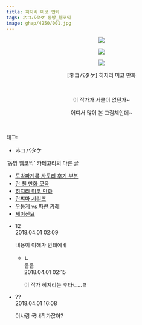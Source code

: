 ```yaml
---
title: 히지리 미코 만화
tags: ネコバタケ 동방_웹코믹
image: ghap/4250/001.jpg
---
```

<div class="article">
<p style="text-align: center; clear: none; float: none;"><img src="{{ site.nasurl }}/ghap/4250/001.jpg"/></p>
<p style="text-align: center; clear: none; float: none;"><img src="{{ site.nasurl }}/ghap/4250/002.jpg"/></p>
<p style="text-align: center; clear: none; float: none;"><img src="{{ site.nasurl }}/ghap/4250/003.jpg"/></p>
<p style="text-align: center; clear: none; float: none;">[ネコバタケ] 히지리 미코 만화</p>
<p style="text-align: center; clear: none; float: none;"><br/></p>
<p style="text-align: center; clear: none; float: none;">이 작가가 서클이 없던가~</p>
<p style="text-align: center; clear: none; float: none;">어디서 많이 본 그림체인데~</p>
<p><br/></p>
</div><div class="tagTrail">
<p>태그: </p>
<ul>
<li>ネコバタケ</li>
</ul>
</div><div class="another">
<p>'동방 웹코믹' 카테고리의 다른 글</p>
<ul>
<li><a href="/2018-03-31-ghap_4252">도박파계록 사토리 후기 부분</a></li>
<li><a href="/2018-03-31-ghap_4251">란 첸 만화 모음</a></li>
<li><a href="/2018-03-31-ghap_4250">히지리 미코 만화</a></li>
<li><a href="/2018-03-31-ghap_4249">란쨔마 시리즈</a></li>
<li><a href="/2018-03-31-ghap_4248">우동게 vs 파란 카레</a></li>
<li><a href="/2018-03-31-ghap_4247">세이신묘</a></li>
</ul>
</div><div class="cb_module cb_fluid">
<div class="cb_wrt cb_profile">
<div class="comment">
<ul>
<li class="cb_thumb_off" id="comment15231154">
<div class="cb_comment_area">
<div class="cb_info_area">
<div class="cb_section">
<span class="cb_nick_name">12</span>
</div>
<div class="cb_section">
<span class="cb_date">2018.04.01 02:09 </span>
</div>
</div>
<div class="cb_dsc_comment">
<p class="cb_dsc">
											내용이 이해가 안돼에ㅔ<br/>
</p>
</div>
<ul>
<li class="cb_thumb_off" id="comment15231156">
<span class="cb_bu_subnode">ㄴ</span>
<div class="cb_comment_area">
<div class="cb_info_area">
<div class="cb_section">
<span class="cb_nick_name">읍읍</span>
</div>
<div class="cb_section">
<span class="cb_date">2018.04.01 02:15 </span>
</div>
</div>
<div class="cb_dsc_comment">
<p class="cb_dsc">
																이 작가 히지리는 후타ㄴ...ㄹ
															</p>
</div>
</div>
</li>
</ul>
</div></li>
<li class="cb_thumb_off" id="comment15231358">
<div class="cb_comment_area">
<div class="cb_info_area">
<div class="cb_section">
<span class="cb_nick_name">??</span>
</div>
<div class="cb_section">
<span class="cb_date">2018.04.01 16:08 </span>
</div>
</div>
<div class="cb_dsc_comment">
<p class="cb_dsc">
											이사람 국내작가잖아?
										</p>
</div>
</div></li>
</ul>
</div>
</div><!-- commentList close -->
</div>